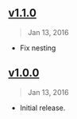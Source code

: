 ## [v1.1.0]
> Jan 13, 2016

- Fix nesting

[v1.1.0]: https://github.com/rstacruz/tape-around/compare/v1.0.0...v1.1.0

## [v1.0.0]
> Jan 13, 2016

- Initial release.

[v1.0.0]: https://github.com/rstacruz/tape-around/tree/v1.0.0


